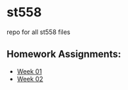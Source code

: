 # st558
repo for all st558 files


## Homework Assignments:

* [Week 01](/hw1-docs)
* [Week 02](/hw2)
